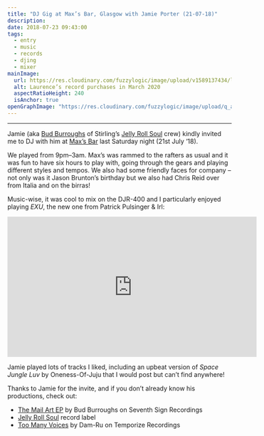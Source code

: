 ```yaml
---
title: "DJ Gig at Max’s Bar, Glasgow with Jamie Porter (21-07-18)"
description: 
date: 2018-07-23 09:43:00
tags:
  - entry
  - music
  - records
  - djing
  - mixer
mainImage:
  url: https://res.cloudinary.com/fuzzylogic/image/upload/v1589137434/lhdjinginmaxsrecordskit_caamev.jpg
  alt: Laurence’s record purchases in March 2020
  aspectRatioHeight: 240
  isAnchor: true
openGraphImage: "https://res.cloudinary.com/fuzzylogic/image/upload/q_auto,f_auto,w_1200/v1589137434/lhdjinginmaxsrecordskit_caamev.jpg"
---
```


---
Jamie (<abbr>aka</abbr> [Bud Burroughs](https://twitter.com/burroughsbud) of Stirling’s [Jelly Roll Soul](https://www.facebook.com/jrsscotland/) crew) kindly invited me to DJ with him at [Max’s Bar](http://maxsbar.co.uk/) last Saturday night (21st July ‘18).
</p>

We played from 9pm–3am. Max’s was rammed to the rafters as usual and it was fun to have six hours to play with, going through the gears and playing different styles and tempos. We also had some friendly faces for company – not only was it Jason Brunton’s birthday but we also had Chris Reid over from Italia and on the birras!

Music-wise, it was cool to mix on the <abbr>DJR</abbr>-400 and I particularly enjoyed playing _EXU_, the new one from Patrick Pulsinger & Irl:</p>

<div class="aspect-ratio-wide">
  <iframe title="EXU by Patrick Pulsinger & Irl" loading="lazy" width="560" height="315" src="https://www.youtube.com/embed/iZ2TgelxvtU" frameborder="0" allow="accelerometer; autoplay; encrypted-media; gyroscope; picture-in-picture" allowfullscreen></iframe>
</div>

Jamie played lots of tracks I liked, including an upbeat version of _Space Jungle Luv_ by Oneness-Of-Juju that I would post but can’t find anywhere!

Thanks to Jamie for the invite, and if you don’t already know his productions, check out:

- [The Mail Art EP](https://www.discogs.com/Bud-Burroughs-The-Mail-Art-EP-/release/11579156) by Bud Burroughs on Seventh Sign Recordings
- [Jelly Roll Soul](https://www.discogs.com/label/932277-Jelly-Roll-Soul) record label
- [Too Many Voices](https://www.discogs.com/Dam-Ru-Too-Many-Voices/release/11519804) by Dam-Ru on Temporize Recordings

